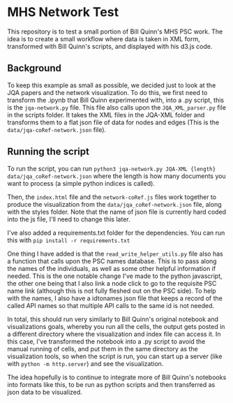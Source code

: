 # MHS Network Test
This repository is to test a small portion of Bill Quinn's MHS PSC work. The idea is to create a small workflow where data is taken in XML form, transformed with Bill Quinn's scripts, and displayed with his d3.js code.

## Background
To keep this example as small as possible, we decided just to look at the JQA papers and the network visualization. To do this, we first need to transform the .ipynb that Bill Quinn experimented with, into a .py script, this is the `jqa-network.py` file. This 
file also calls upon the `JQA_XML_parser.py` file in the scripts folder. It takes the XML files in the JQA-XML folder and transforms them to a flat json file of data for nodes and edges (This is the `data/jqa-coRef-network.json` file).

## Running the script
To run the script, you can run `python3 jqa-network.py JQA-XML {length} data/jqa_coRef-network.json` where the length is how many documents you want to process (a simple python indices is called).

Then, the `index.html` file and the `network-coRef.js` files work together to produce the visualization from the `data/jqa_coRef-network.json` file, along with the styles folder. Note that the name of json file is currently hard coded into the js file, I'll need to change this later.

I've also added a requirements.txt folder for the dependencies. You can run this with `pip install -r requirements.txt`

One thing I have added is that the `read_write_helper_utils.py` file also has a function that calls upon the PSC names database. This is to pass along the names of the individuals, as well as some other helpful information if needed. This is the one notable change I've
made to the python javascript, the other one being that I also link a node click to go to the requisite PSC name link (although this is not fully fleshed out on the PSC side). To help with the names, I also have a idtonames json file that keeps 
a record of the called API names so that multiple API calls to the same id is not needed.

In total, this should run very similarly to Bill Quinn's original notebook and visualizations goals, whereby you run all the cells, the output gets posted in a different directory where the visualization and index file can access it. In this
case, I've transformed the notebook into a .py script to avoid the manual running of cells, and put them in the same directory as the visualization tools, so when the script is run, you can start up a server (like with `python -m http.server`) and see
the visualization.

The idea hopefully is to continue to integrate more of Bill Quinn's notebooks into formats like this, to be run as python scripts and then transferred as json data to be visualized.
